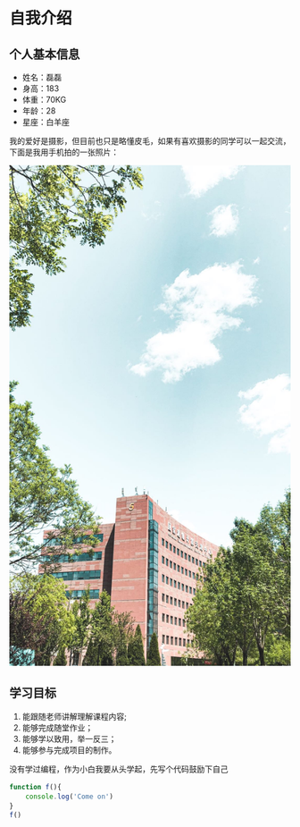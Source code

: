 # 自我介绍
## 个人基本信息

* 姓名：磊磊
* 身高：183
* 体重：70KG
* 年龄：28
* 星座：白羊座

我的爱好是摄影，但目前也只是略懂皮毛，如果有喜欢摄影的同学可以一起交流，下面是我用手机拍的一张照片：

![日系小清新](1.png)

## 学习目标
1. 能跟随老师讲解理解课程内容;
2. 能够完成随堂作业；
3. 能够学以致用，举一反三；
4. 能够参与完成项目的制作。
   
没有学过编程，作为小白我要从头学起，先写个代码鼓励下自己

```javascript
function f(){
    console.log('Come on')
}
f()